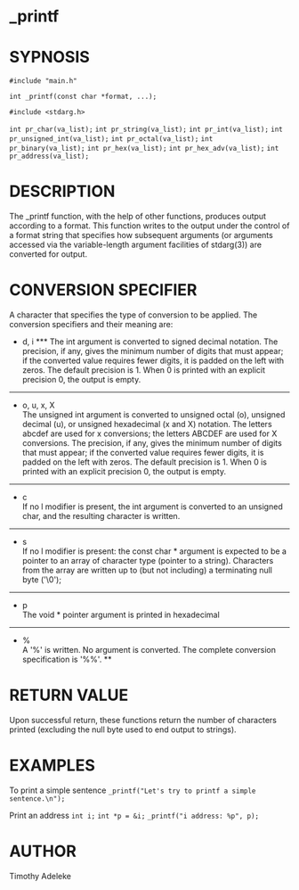 # _printf

# SYPNOSIS
`#include "main.h"`

`int _printf(const char *format, ...);`

`#include <stdarg.h>`


`int pr_char(va_list);`
`int pr_string(va_list);`
`int pr_int(va_list);`
`int pr_unsigned_int(va_list);`
`int pr_octal(va_list);`
`int pr_binary(va_list);`
`int pr_hex(va_list);`
`int pr_hex_adv(va_list);`
`int pr_address(va_list);`

# DESCRIPTION
The _printf function, with the help of other functions, produces output according to a format. This function writes to the output under the control of a format string that specifies how subsequent arguments (or arguments accessed via the variable-length argument facilities of stdarg(3)) are converted for output.

# CONVERSION SPECIFIER
A character that specifies the type of conversion to be applied. The conversion specifiers and their meaning are:

- d, i ***
The int argument is converted to signed decimal notation.
 The precision, if any, gives the minimum number of digits
 that must appear; if the converted value requires fewer
 digits, it is padded on the left with zeros.  The default
 precision is 1.  When 0 is printed with an explicit
 precision 0, the output is empty.
***
- o, u, x, X <br>
The unsigned int argument is converted to unsigned octal
 (o), unsigned decimal (u), or unsigned hexadecimal (x and
 X) notation.  The letters abcdef are used for x
 conversions; the letters ABCDEF are used for X
 conversions.  The precision, if any, gives the minimum
 number of digits that must appear; if the converted value
 requires fewer digits, it is padded on the left with
 zeros.  The default precision is 1.  When 0 is printed
 with an explicit precision 0, the output is empty.
***
- c <br>
If no l modifier is present, the int argument is converted
 to an unsigned char, and the resulting character is
 written.
***
- s <br>
If no l modifier is present: the const char * argument is
 expected to be a pointer to an array of character type
 (pointer to a string).  Characters from the array are
 written up to (but not including) a terminating null byte
 ('\0');
***
- p <br>
The void * pointer argument is printed in hexadecimal
***
- % <br>
A '%' is written.  No argument is converted.  The complete
 conversion specification is '%%'.
**
# RETURN VALUE
Upon successful return, these functions return the number of
 characters printed (excluding the null byte used to end output to
 strings).

# EXAMPLES
To print a simple sentence
`_printf("Let's try to printf a simple sentence.\n");`

Print an address
`int i;`
`int *p = &i;`
`_printf("i address: %p", p);`

# AUTHOR
Timothy Adeleke
